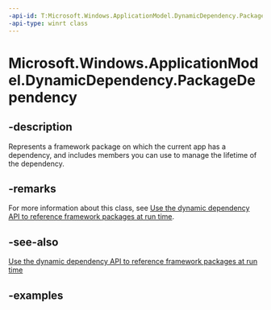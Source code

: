 ```yaml
---
-api-id: T:Microsoft.Windows.ApplicationModel.DynamicDependency.PackageDependency
-api-type: winrt class
---
```


# Microsoft.Windows.ApplicationModel.DynamicDependency.PackageDependency

<!--
public sealed class PackageDependency
-->


## -description

Represents a framework package on which the current app has a dependency, and includes members you can use to manage the lifetime of the dependency.

## -remarks

For more information about this class, see [Use the dynamic dependency API to reference framework packages at run time](/windows/apps/desktop/modernize/framework-packages/use-the-dynamic-dependency-api).

## -see-also

[Use the dynamic dependency API to reference framework packages at run time](/windows/apps/desktop/modernize/framework-packages/use-the-dynamic-dependency-api)

## -examples
